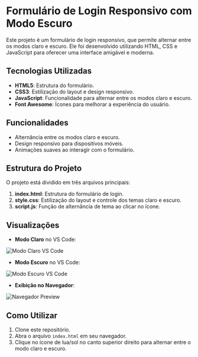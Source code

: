 # Formulário de Login Responsivo com Modo Escuro

Este projeto é um formulário de login responsivo, que permite alternar entre os modos claro e escuro. Ele foi desenvolvido utilizando HTML, CSS e JavaScript para oferecer uma interface amigável e moderna.

## Tecnologias Utilizadas
- **HTML5**: Estrutura do formulário.
- **CSS3**: Estilização do layout e design responsivo.
- **JavaScript**: Funcionalidade para alternar entre os modos claro e escuro.
- **Font Awesome**: Ícones para melhorar a experiência do usuário.

## Funcionalidades
- Alternância entre os modos claro e escuro.
- Design responsivo para dispositivos móveis.
- Animações suaves ao interagir com o formulário.

## Estrutura do Projeto
O projeto está dividido em três arquivos principais:
1. **index.html**: Estrutura do formulário de login.
2. **style.css**: Estilização do layout e controle dos temas claro e escuro.
3. **script.js**: Função de alternância de tema ao clicar no ícone.

## Visualizações
- **Modo Claro** no VS Code:

![Modo Claro VS Code](https://github.com/user-attachments/assets/dbe521e9-0172-4c3d-a518-f250bf472027)


- **Modo Escuro** no VS Code:

![Modo Escuro VS Code](https://github.com/user-attachments/assets/a4ece3dc-a9b9-4e66-8a78-444bd622ff0b)


- **Exibição no Navegador**:

![Navegador Preview](https://github.com/user-attachments/assets/00af4eb2-4df1-4aab-85a4-5833d99aca6a)

## Como Utilizar
1. Clone este repositório.
2. Abra o arquivo `index.html` em seu navegador.
3. Clique no ícone de lua/sol no canto superior direito para alternar entre o modo claro e escuro.

